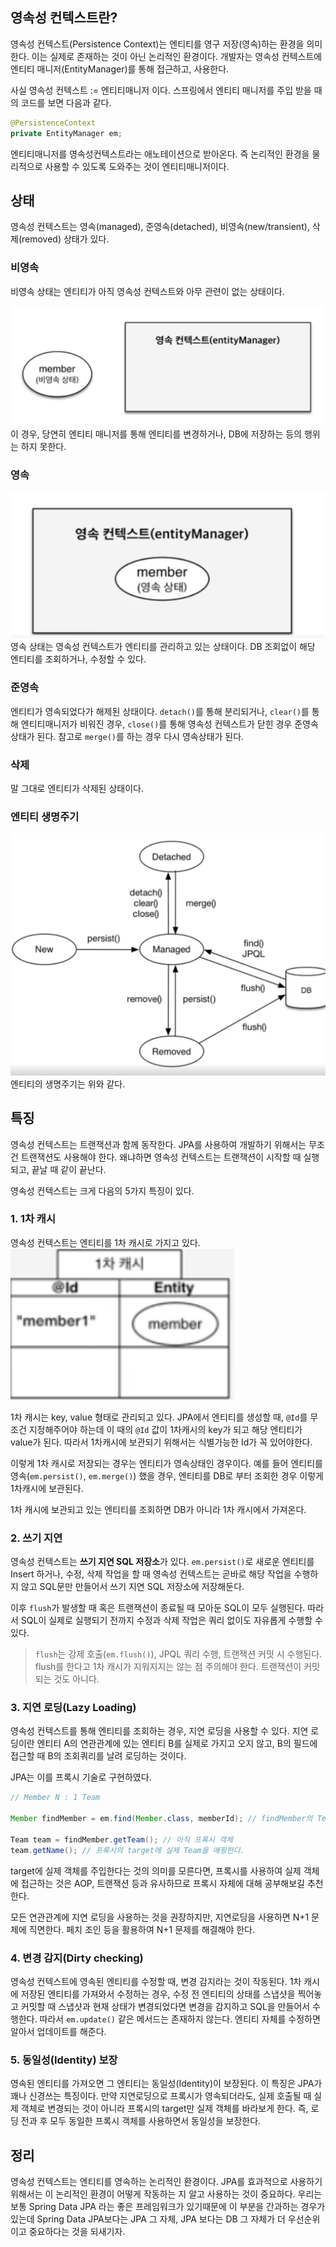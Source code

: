 ## 영속성 컨텍스트란?
영속성 컨텍스트(Persistence Context)는 엔티티를 영구 저장(영속)하는 환경을 의미한다. 이는 실제로 존재하는 것이 아닌 논리적인 환경이다. 개발자는 영속성 컨텍스트에 엔티티 매니저(EntityManager)를 통해 접근하고, 사용한다.

사실 영속성 컨텍스트 := 엔티티매니저 이다.
스프링에서 엔티티 매니저를 주입 받을 때의 코드를 보면 다음과 같다.

```java
@PersistenceContext
private EntityManager em;
```
엔티티매니저를 영속성컨텍스트라는 애노테이션으로 받아온다. 즉 논리적인 환경을 물리적으로 사용할 수 있도록 도와주는 것이 엔티티매니저이다.

## 상태

영속성 컨텍스트는 영속(managed), 준영속(detached), 비영속(new/transient), 삭제(removed) 상태가 있다.

### 비영속
비영속 상태는 엔티티가 아직 영속성 컨텍스트와 아무 관련이 없는 상태이다.

![image1](./images/image1.png)
이 경우, 당연히 엔티티 매니저를 통해 엔티티를 변경하거나, DB에 저장하는 등의 행위는 하지 못한다.

### 영속
![image2](./images/image2.png)
영속 상태는 영속성 컨텍스트가 엔티티를 관리하고 있는 상태이다. DB 조회없이 해당 엔티티를 조회하거나, 수정할 수 있다.

### 준영속
엔티티가 영속되었다가 해제된 상태이다.
`detach()`를 통해 분리되거나, `clear()`를 통해 엔티티매니저가 비워진 경우, `close()`를 통해 영속성 컨텍스트가 닫힌 경우 준영속 상태가 된다. 참고로 `merge()`를 하는 경우 다시 영속상태가 된다.

### 삭제
말 그대로 엔티티가 삭제된 상태이다.

### 엔티티 생명주기
![image3](./images/image3.png)
엔티티의 생명주기는 위와 같다.

## 특징
영속성 컨텍스트는 트랜잭션과 함께 동작한다. JPA를 사용하여 개발하기 위해서는 무조건 트랜잭션도 사용해야 한다. 왜냐하면 영속성 컨텍스트는 트랜잭션이 시작할 때 실행되고, 끝날 때 같이 끝난다.


영속성 컨텍스트는 크게 다음의 5가지 특징이 있다.

### 1. 1차 캐시
영속성 컨텍스트는 엔티티를 1차 캐시로 가지고 있다.
 ![image4](./images/image4.png)

1차 캐시는 key, value 형태로 관리되고 있다.
JPA에서 엔티티를 생성할 때, `@Id`를 무조건 지정해주어야 하는데 이 때의 `@Id` 값이 1차캐시의 key가 되고 해당 엔티티가 value가 된다. 따라서 1차캐시에 보관되기 위해서는 식별가능한 Id가 꼭 있어야한다.

이렇게 1차 캐시로 저장되는 경우는 엔티티가 영속상태인 경우이다.
예를 들어 엔티티를 영속(`em.persist()`, `em.merge()`) 했을 경우, 엔티티를 DB로 부터 조회한 경우 이렇게 1차캐시에 보관된다.

1차 캐시에 보관되고 있는 엔티티를 조회하면 DB가 아니라 1차 캐시에서 가져온다.

### 2. 쓰기 지연

영속성 컨텍스트는 **쓰기 지연 SQL 저장소**가 있다. `em.persist()`로 새로운 엔티티를 Insert 하거나, 수정, 삭제 작업을 할 때 영속성 컨텍스트는 곧바로 해당 작업을 수행하지 않고 SQL문만 만들어서 쓰기 지연 SQL 저장소에 저장해둔다.

이후 `flush`가 발생할 때 혹은 트랜잭션이 종료될 때 모아둔 SQL이 모두 실행된다. 따라서 SQL이 실제로 실행되기 전까지 수정과 삭제 작업은 쿼리 없이도 자유롭게 수행할 수 있다.

> `flush`는 강제 호출(`em.flush()`), JPQL 쿼리 수행, 트랜잭션 커밋 시 수행된다. flush를 한다고 1차 캐시가 지워지지는 않는 점 주의해야 한다. 트랜잭션이 커밋되는 것도 아니다.

### 3. 지연 로딩(Lazy Loading)
영속성 컨텍스트를 통해 엔티티를 조회하는 경우, 지연 로딩을 사용할 수 있다. 지연 로딩이란 엔티티 A의 연관관계에 있는 엔티티 B를 실제로 가지고 오지 않고, B의 필드에 접근할 때 B의 조회쿼리를 날려 로딩하는 것이다.

JPA는 이를 프록시 기술로 구현하였다. 

```java
// Member N : 1 Team

Member findMember = em.find(Member.class, memberId); // findMember의 Team은 실제 객체가 아닌 프록시 객체가 담겨있다.

Team team = findMember.getTeam(); // 아직 프록시 객체
team.getName(); // 프록시의 target에 실제 Team을 매핑한다.


```
target에 실제 객체를 주입한다는 것의 의미를 모른다면, 프록시를 사용하여 실제 객체에 접근하는 것은 AOP, 트랜잭션 등과 유사하므로 프록시 자체에 대해 공부해보길 추천한다.

모든 연관관계에 지연 로딩을 사용하는 것을 권장하지만, 지연로딩을 사용하면 N+1 문제에 직면한다. 페치 조인 등을 활용하여 N+1 문제를 해결해야 한다.

### 4. 변경 감지(Dirty checking)

영속성 컨텍스트에 영속된 엔티티를 수정할 때, 변경 감지라는 것이 작동된다.
1차 캐시에 저장된 엔티티를 가져와서 수정하는 경우, 수정 전 엔티티의 상태를 스냅샷을 찍어놓고 커밋할 때 스냅샷과 현재 상태가 변경되었다면 변경을 감지하고 SQL을 만들어서 수행한다. 따라서 `em.update()` 같은 메서드는 존재하지 않는다. 엔티티 자체를 수정하면 알아서 업데이트를 해준다.

### 5. 동일성(Identity) 보장

영속된 엔티티를 가져오면 그 엔티티는 동일성(Identity)이 보장된다. 이 특징은 JPA가 꽤나 신경쓰는 특징이다. 만약 지연로딩으로 프록시가 영속되더라도, 실제 호출될 때 실제 객체로 변경되는 것이 아니라 프록시의 target만 실제 객체를 바라보게 한다. 즉, 로딩 전과 후 모두 동일한 프록시 객체를 사용하면서 동일성을 보장한다.

## 정리
영속성 컨텍스트는 엔티티를 영속하는 논리적인 환경이다. JPA를 효과적으로 사용하기 위해서는 이 논리적인 환경이 어떻게 작동하는 지 알고 사용하는 것이 중요하다. 우리는 보통 Spring Data JPA 라는 좋은 프레임워크가 있기때문에 이 부분을 간과하는 경우가 있는데 Spring Data JPA보다는 JPA 그 자체, JPA 보다는 DB 그 자체가 더 우선순위이고 중요하다는 것을 되새기자.
